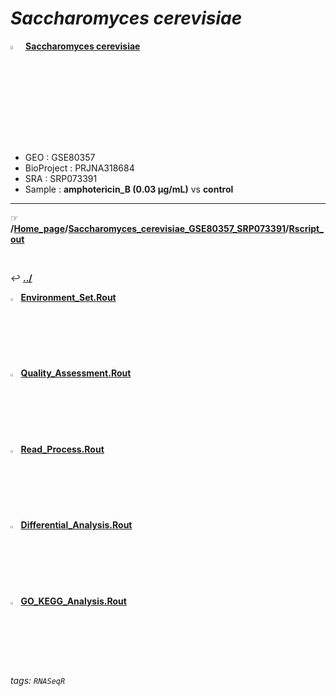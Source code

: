 # *Saccharomyces cerevisiae* 

<img src="https://i.imgur.com/cvAtbAY.png" width="4%"> [**Saccharomyces cerevisiae**](https://howardchao.github.io/RNASeqR_analysis_result/Saccharomyces_cerevisiae_GSE80357_SRP073391/)
 * GEO        : GSE80357
 * BioProject : PRJNA318684
 * SRA        : SRP073391
 * Sample     : **amphotericin_B (0.03 µg/mL)** vs **control**

---


&#9758; **/[Home_page](https://howardchao.github.io/RNASeqR_analysis_result/)/[Saccharomyces_cerevisiae_GSE80357_SRP073391](https://howardchao.github.io/RNASeqR_analysis_result/Saccharomyces_cerevisiae_GSE80357_SRP073391/)/[Rscript_out](https://howardchao.github.io/RNASeqR_analysis_result/Saccharomyces_cerevisiae_GSE80357_SRP073391/Rscript_out/)**

&nbsp;

&#8617; [**.\./**](https://howardchao.github.io/RNASeqR_analysis_result/Saccharomyces_cerevisiae_GSE80357_SRP073391/)

<img src="https://i.imgur.com/HIvCfTh.png" width="2.5%">  [**Environment_Set.Rout**](https://howardchao.github.io/RNASeqR_analysis_result/Saccharomyces_cerevisiae_GSE80357_SRP073391/Rscript_out/Environment_Set.Rout.txt)

<img src="https://i.imgur.com/HIvCfTh.png" width="2.5%">  [**Quality_Assessment.Rout**](https://howardchao.github.io/RNASeqR_analysis_result/Saccharomyces_cerevisiae_GSE80357_SRP073391/Rscript_out/Quality_Assessment.Rout.txt)

<img src="https://i.imgur.com/HIvCfTh.png" width="2.5%">  [**Read_Process.Rout**](https://howardchao.github.io/RNASeqR_analysis_result/Saccharomyces_cerevisiae_GSE80357_SRP073391/Rscript_out/Read_Process.Rout.txt)

<img src="https://i.imgur.com/HIvCfTh.png" width="2.5%">  [**Differential_Analysis.Rout**](https://howardchao.github.io/RNASeqR_analysis_result/Saccharomyces_cerevisiae_GSE80357_SRP073391/Rscript_out/Differential_Analysis.Rout.txt)

<img src="https://i.imgur.com/HIvCfTh.png" width="2.5%">  [**GO_KEGG_Analysis.Rout**](https://howardchao.github.io/RNASeqR_analysis_result/Saccharomyces_cerevisiae_GSE80357_SRP073391/Rscript_out/GO_KEGG_Analysis.Rout.txt)


###### tags: `RNASeqR`
